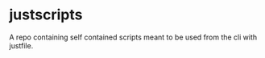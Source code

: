 # justscripts
A repo containing self contained scripts meant to be used from the cli with justfile. 
